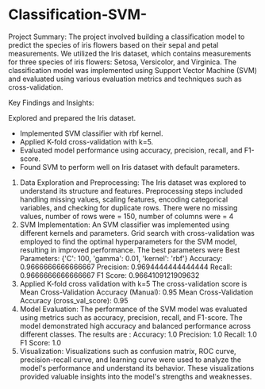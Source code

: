 # Classification-SVM-
Project Summary:
The project involved building a classification model to predict the species of iris flowers based on their sepal and petal measurements. We utilized the Iris dataset, which contains measurements for three species of iris flowers: Setosa, Versicolor, and Virginica. The classification model was implemented using Support Vector Machine (SVM) and evaluated using various evaluation metrics and techniques such as cross-validation.

Key Findings and Insights:

Explored and prepared the Iris dataset.
- Implemented SVM classifier with rbf kernel.
- Applied K-fold cross-validation with k=5.
- Evaluated model performance using accuracy, precision, recall, and F1-score.
- Found SVM to perform well on Iris dataset with default parameters.

1. Data Exploration and Preprocessing: The Iris dataset was explored to understand its structure and features. Preprocessing steps included handling missing values, scaling features, encoding categorical variables, and checking for duplicate rows.
   There were no missing values, number of rows were = 150, number of columns were = 4
2. SVM Implementation: An SVM classifier was implemented using different kernels and parameters. Grid search with cross-validation was employed to find the optimal hyperparameters for the SVM model, resulting in improved performance.
   The best parameters were 
   Best Parameters: {'C': 100, 'gamma': 0.01, 'kernel': 'rbf'}
   Accuracy: 0.9666666666666667
   Precision: 0.9694444444444444
   Recall: 0.9666666666666667
   F1 Score: 0.9664109121909632
3. Applied K-fold cross validation with k=5
   The cross-validation score is
    Mean Cross-Validation Accuracy (Manual): 0.95
    Mean Cross-Validation Accuracy (cross_val_score): 0.95
4. Model Evaluation: The performance of the SVM model was evaluated using metrics such as accuracy, precision, recall, and F1-score. The model demonstrated high accuracy and balanced performance across different classes.
   The results are :
   Accuracy: 1.0
   Precision: 1.0
   Recall: 1.0
   F1 Score: 1.0 
5. Visualization: Visualizations such as confusion matrix, ROC curve, precision-recall curve, and learning curve were used to analyze the model's performance and understand its behavior. These visualizations provided valuable insights into the model's strengths and weaknesses.
